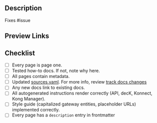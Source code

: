 ## Description

Fixes #issue

## Preview Links


## Checklist 

- [ ] Every page is page one.
- [ ] Tested how-to docs. If not, note why here. 
- [ ] All pages contain metadata.
- [ ] Updated [sources.yaml](https://github.com/Kong/developer.konghq.com/blob/main/tools/track-docs-changes/config/sources.yml). For more info, review [track docs changes](https://github.com/Kong/developer.konghq.com/tree/main/tools/track-docs-changes)
- [ ] Any new docs link to existing docs.
- [ ] All autogenerated instructions render correctly (API, decK, Konnect, Kong Manager). 
- [ ] Style guide (capitalized gateway entities, placeholder URLs) implemented correctly.
- [ ] Every page has a `description` entry in frontmatter
